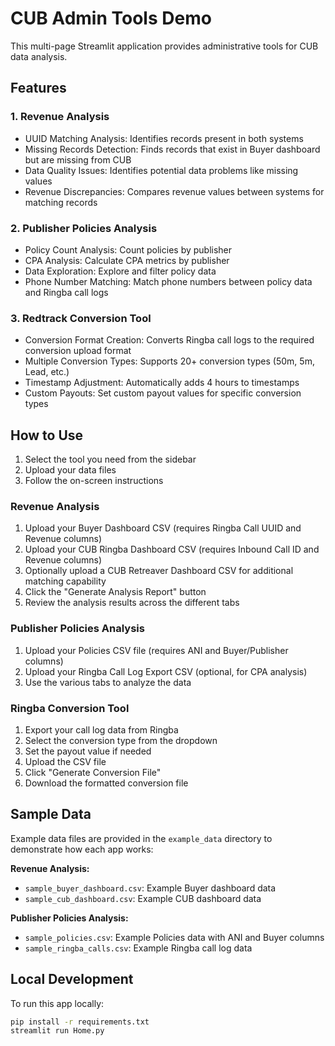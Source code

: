 # CUB Admin Tools Demo

This multi-page Streamlit application provides administrative tools for CUB data analysis.

## Features

### 1. Revenue Analysis
- UUID Matching Analysis: Identifies records present in both systems
- Missing Records Detection: Finds records that exist in Buyer dashboard but are missing from CUB
- Data Quality Issues: Identifies potential data problems like missing values
- Revenue Discrepancies: Compares revenue values between systems for matching records

### 2. Publisher Policies Analysis
- Policy Count Analysis: Count policies by publisher
- CPA Analysis: Calculate CPA metrics by publisher
- Data Exploration: Explore and filter policy data
- Phone Number Matching: Match phone numbers between policy data and Ringba call logs

### 3. Redtrack Conversion Tool
- Conversion Format Creation: Converts Ringba call logs to the required conversion upload format
- Multiple Conversion Types: Supports 20+ conversion types (50m, 5m, Lead, etc.)
- Timestamp Adjustment: Automatically adds 4 hours to timestamps
- Custom Payouts: Set custom payout values for specific conversion types

## How to Use

1. Select the tool you need from the sidebar
2. Upload your data files
3. Follow the on-screen instructions

### Revenue Analysis
1. Upload your Buyer Dashboard CSV (requires Ringba Call UUID and Revenue columns)
2. Upload your CUB Ringba Dashboard CSV (requires Inbound Call ID and Revenue columns)
3. Optionally upload a CUB Retreaver Dashboard CSV for additional matching capability
4. Click the "Generate Analysis Report" button
5. Review the analysis results across the different tabs

### Publisher Policies Analysis
1. Upload your Policies CSV file (requires ANI and Buyer/Publisher columns)
2. Upload your Ringba Call Log Export CSV (optional, for CPA analysis)
3. Use the various tabs to analyze the data

### Ringba Conversion Tool
1. Export your call log data from Ringba
2. Select the conversion type from the dropdown
3. Set the payout value if needed
4. Upload the CSV file
5. Click "Generate Conversion File"
6. Download the formatted conversion file

## Sample Data

Example data files are provided in the `example_data` directory to demonstrate how each app works:

**Revenue Analysis:**
- `sample_buyer_dashboard.csv`: Example Buyer dashboard data
- `sample_cub_dashboard.csv`: Example CUB dashboard data

**Publisher Policies Analysis:**
- `sample_policies.csv`: Example Policies data with ANI and Buyer columns
- `sample_ringba_calls.csv`: Example Ringba call log data

## Local Development

To run this app locally:

```bash
pip install -r requirements.txt
streamlit run Home.py
``` 
